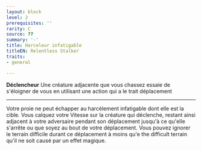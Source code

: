 ```yaml
---
layout: block
level: 2
prerequisites: ''
rarity: C
source: ??
summary: '-'
title: Harceleur infatigable
titleEN: Relentless Stalker
traits:
- general

---
```


<p><strong>Déclencheur</strong> Une créature adjacente que vous chassez essaie de s'éloigner de vous en utilisant une action qui a le trait déplacement</p>
<hr>
<p>Votre proie ne peut échapper au harcèlement infatigable dont elle est la cible. Vous calquez votre Vitesse sur la créature qui déclenche, restant ainsi adjacent à votre adversaire pendant son déplacement jusqu'à ce qu'elle s'arrête ou que soyez au bout de votre déplacement. Vous pouvez ignorer le terrain difficile durant ce déplacement à moins qu'e the difficult terrain qu'il ne soit causé par un effet magique.</p>